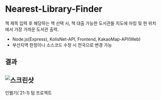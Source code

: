 # Nearest-Library-Finder
책 제목 입력 후 해당하는 책 선택 시, 책 대출 가능한 도서관들 지도에 마킹 및 현 위치에서 가장 가까운 도서관 출력.
- Node.js(Express), KolisNet-API, Frontend, KakaoMap-API(Web)
- 부산지역 한정이나 소스코드 수정 시 전국으로 변경 가능 


결과
--
![스크린샷](https://github.com/Neibce/Nearest-Library-Finder/assets/18096595/ca288cfe-b8c7-4818-87c2-db1d4f481696)
--
인웹기(`21-1) 텀 프로젝트
